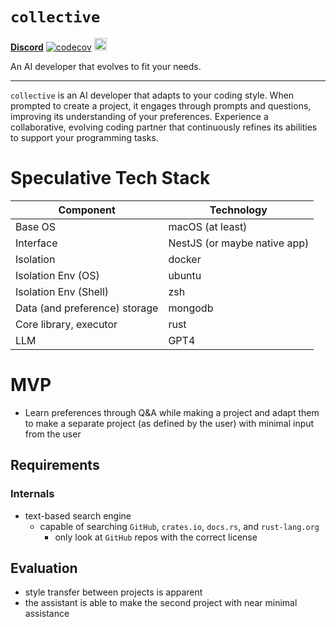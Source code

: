 # `collective`


[**Discord**](https://discord.gg/CzeXcYU8nC)
[![codecov](https://codecov.io/github/getcollective-ai/collective/branch/main/graph/badge.svg?token=C7HBZAAX3B)](https://app.codecov.io/gh/getcollective-ai/collective)
[<img alt="build status" src="https://img.shields.io/github/actions/workflow/status/getcollective-ai/collective/rust-test.yml?branch=main&style=for-the-badge" height="20">](https://github.com/getcollective-ai/collective/actions?query=branch%3Amain)


An AI developer that evolves to fit your needs.

---
`collective` is an AI developer that adapts to your coding style.
When prompted to create a project, it engages through prompts and questions, improving
its understanding of
your preferences. Experience a collaborative, evolving coding partner that continuously refines its abilities to support
your programming tasks.

# Speculative Tech Stack

| Component                     | Technology                   |
 |-------------------------------|------------------------------|
| Base OS                       | macOS (at least)             |
| Interface                     | NestJS (or maybe native app) |
| Isolation                     | docker                       |
| Isolation Env (OS)            | ubuntu                       |
| Isolation Env (Shell)         | zsh                          |
| Data (and preference) storage | mongodb                      |
| Core library, executor        | rust                         |
| LLM                           | GPT4                         |

# MVP

- Learn preferences through Q&A while making a project and
  adapt them to make a separate project (as defined by the user) with minimal input from the user

## Requirements

### Internals

- text-based search engine
    - capable of searching `GitHub`, `crates.io`, `docs.rs`, and `rust-lang.org`
        - only look at `GitHub` repos with the correct license

## Evaluation

- style transfer between projects is apparent
- the assistant is able to make the second project with near minimal assistance

